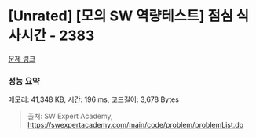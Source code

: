 # [Unrated] [모의 SW 역량테스트] 점심 식사시간 - 2383 

[문제 링크](https://swexpertacademy.com/main/code/problem/problemDetail.do?contestProbId=AV5-BEE6AK0DFAVl) 

### 성능 요약

메모리: 41,348 KB, 시간: 196 ms, 코드길이: 3,678 Bytes



> 출처: SW Expert Academy, https://swexpertacademy.com/main/code/problem/problemList.do